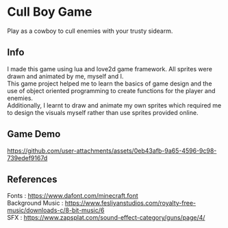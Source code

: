 # Cull Boy Game
Play as a cowboy to cull enemies with your trusty sidearm.

## Info
I made this game using lua and love2d game framework. All sprites were drawn and animated by me, myself and I. <br>
This game project helped me to learn the basics of game design and the use of object oriented programming to create functions for the player and enemies. <br>
Additionally, I learnt to draw and animate my own sprites which required me to design the visuals myself rather than use sprites provided online.

## Game Demo
https://github.com/user-attachments/assets/0eb43afb-9a65-4596-9c98-739edef9167d
## References
Fonts : https://www.dafont.com/minecraft.font <br>
Background Music : https://www.fesliyanstudios.com/royalty-free-music/downloads-c/8-bit-music/6 <br>
SFX : https://www.zapsplat.com/sound-effect-category/guns/page/4/ <br>
